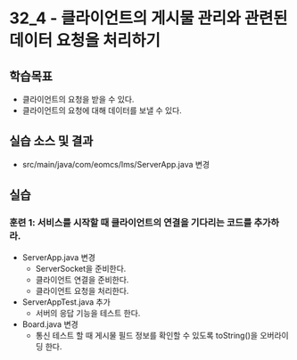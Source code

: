 # 32_4 - 클라이언트의 게시물 관리와 관련된 데이터 요청을 처리하기 

## 학습목표

- 클라이언트의 요청을 받을 수 있다.
- 클라이언트의 요청에 대해 데이터를 보낼 수 있다.

## 실습 소스 및 결과

- src/main/java/com/eomcs/lms/ServerApp.java 변경

## 실습  

### 훈련 1: 서비스를 시작할 때 클라이언트의 연결을 기다리는 코드를 추가하라.

- ServerApp.java 변경
  - ServerSocket을 준비한다.
  - 클라이언트 연결을 준비한다.
  - 클라이언트 요청을 처리한다.
- ServerAppTest.java 추가
  - 서버의 응답 기능을 테스트 한다.
- Board.java 변경
  - 통신 테스트 할 때 게시물 필드 정보를 확인할 수 있도록 toString()을 오버라이딩 한다.

